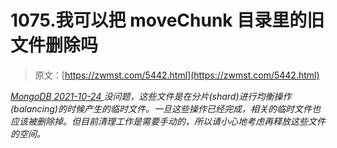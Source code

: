 <!--yml
category: 未分类
date: 0001-01-01 00:00:00
-->

# 1075.我可以把 moveChunk 目录里的旧文件删除吗

> 原文：[https://zwmst.com/5442.html](https://zwmst.com/5442.html)

   [ *MongoDB* ](https://zwmst.com/mongodb)*[ <time datetime="2021-10-25T00:57:44+08:00"> 2021-10-24 </time> ](https://zwmst.com/5442.html)  没问题，这些文件是在分片(shard)进行均衡操作(balancing)的时候产生的临时文件。一旦这些操作已经完成，相关的临时文件也应该被删除掉。但目前清理工作是需要手动的，所以请小心地考虑再释放这些文件的空间。*